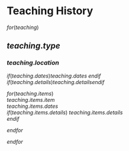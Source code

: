# Teaching History
$for(teaching)$
## $teaching.type$

### $teaching.location$

$if(teaching.dates)$$teaching.dates$  $endif$
$if(teaching.details)$$teaching.details$$endif$

$for(teaching.items)$  
$teaching.items.item$  
$teaching.items.dates$  
$if(teaching.items.details)$
$teaching.items.details$  
$endif$

$endfor$

$endfor$
